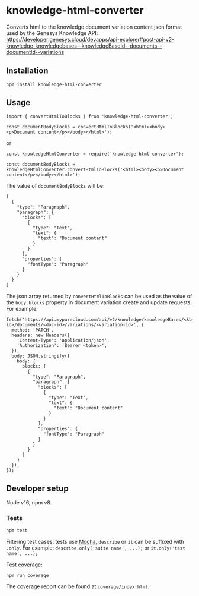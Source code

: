 # knowledge-html-converter

Converts html to the knowledge document variation content json format used by the Genesys Knowledge API: https://developer.genesys.cloud/devapps/api-explorer#post-api-v2-knowledge-knowledgebases--knowledgeBaseId--documents--documentId--variations

## Installation

`npm install knowledge-html-converter`

## Usage

```
import { convertHtmlToBlocks } from 'knowledge-html-converter';

const documentBodyBlocks = convertHtmlToBlocks('<html><body><p>Document content</p></body></html>');
```

or

```
const knowledgeHtmlConverter = require('knowledge-html-converter');

const documentBodyBlocks = knowledgeHtmlConverter.convertHtmlToBlocks('<html><body><p>Document content</p></body></html>');
```

The value of `documentBodyBlocks` will be:

```
[
  {
    "type": "Paragraph",
    "paragraph": {
      "blocks": [
        {
          "type": "Text",
          "text": {
            "text": "Document content"
          }
        }
      ],
      "properties": {
        "fontType": "Paragraph"
      }
    }
  }
]
```

The json array returned by `convertHtmlToBlocks` can be used as the value of the `body.blocks` property in document variation create and update requests. For example:

```
fetch('https://api.mypurecloud.com/api/v2/knowledge/knowledgeBases/<kb-id>/documents/<doc-id>/variations/<variation-id>', {
  method: 'PATCH',
  headers: new Headers({
    'Content-Type': 'application/json',
    'Authorization': 'Bearer <token>',
  }),
  body: JSON.stringify({
    body: {
      blocks: [
        {
          "type": "Paragraph",
          "paragraph": {
            "blocks": [
              {
                "type": "Text",
                "text": {
                  "text": "Document content"
                }
              }
            ],
            "properties": {
              "fontType": "Paragraph"
            }
          }
        }
      ]
    }
  }),
});
```

## Developer setup

Node v16, npm v8.

### Tests

`npm test`

Filtering test cases: tests use [Mocha](https://mochajs.org/), `describe` or `it` can be suffixed with `.only`. For example: `describe.only('suite name', ...);` or `it.only('test name', ...);`

Test coverage:

`npm run coverage`

The coverage report can be found at `coverage/index.html`.
